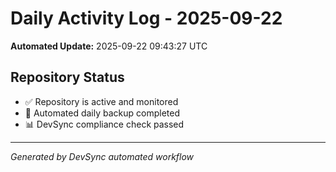 # Daily Activity Log - 2025-09-22

**Automated Update:** 2025-09-22 09:43:27 UTC

## Repository Status
- ✅ Repository is active and monitored
- 🔄 Automated daily backup completed
- 📊 DevSync compliance check passed

---
*Generated by DevSync automated workflow*
